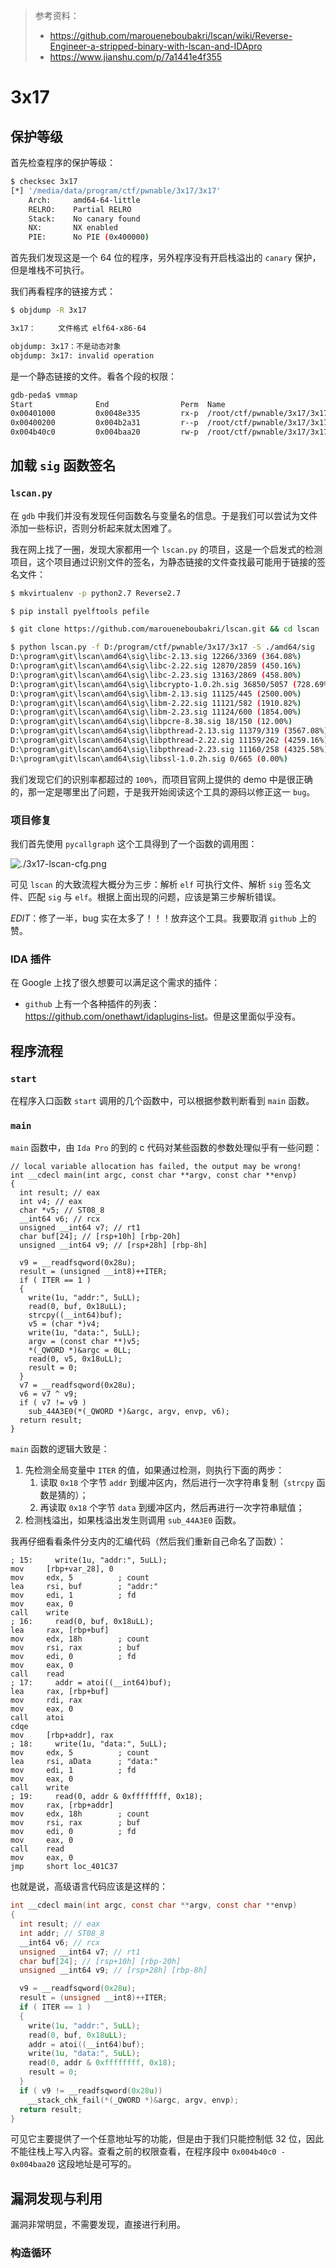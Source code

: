 > 参考资料：
>
> - <https://github.com/maroueneboubakri/lscan/wiki/Reverse-Engineer-a-stripped-binary-with-lscan-and-IDApro>
> - <https://www.jianshu.com/p/7a1441e4f355>

# 3x17

## 保护等级

首先检查程序的保护等级：

```bash
$ checksec 3x17 
[*] '/media/data/program/ctf/pwnable/3x17/3x17'
    Arch:     amd64-64-little
    RELRO:    Partial RELRO
    Stack:    No canary found
    NX:       NX enabled
    PIE:      No PIE (0x400000)
```

首先我们发现这是一个 64 位的程序，另外程序没有开启栈溢出的 `canary` 保护，但是堆栈不可执行。

我们再看程序的链接方式：

```bash
$ objdump -R 3x17 

3x17：     文件格式 elf64-x86-64

objdump: 3x17：不是动态对象
objdump: 3x17: invalid operation
```

是一个静态链接的文件。看各个段的权限：

```bash
gdb-peda$ vmmap 
Start              End                Perm	Name
0x00401000         0x0048e335         rx-p	/root/ctf/pwnable/3x17/3x17
0x00400200         0x004b2a31         r--p	/root/ctf/pwnable/3x17/3x17
0x004b40c0         0x004baa20         rw-p	/root/ctf/pwnable/3x17/3x17
```

## 加载 `sig` 函数签名

### `lscan.py`

在 `gdb` 中我们并没有发现任何函数名与变量名的信息。于是我们可以尝试为文件添加一些标识，否则分析起来就太困难了。

我在网上找了一圈，发现大家都用一个 `lscan.py` 的项目，这是一个启发式的检测项目，这个项目通过识别文件的签名，为静态链接的文件查找最可能用于链接的签名文件：

```bash
$ mkvirtualenv -p python2.7 Reverse2.7

$ pip install pyelftools pefile

$ git clone https://github.com/maroueneboubakri/lscan.git && cd lscan

$ python lscan.py -f D:/program/ctf/pwnable/3x17/3x17 -S ./amd64/sig
D:\program\git\lscan\amd64\sig\libc-2.13.sig 12266/3369 (364.08%)
D:\program\git\lscan\amd64\sig\libc-2.22.sig 12870/2859 (450.16%)
D:\program\git\lscan\amd64\sig\libc-2.23.sig 13163/2869 (458.80%)
D:\program\git\lscan\amd64\sig\libcrypto-1.0.2h.sig 36850/5057 (728.69%)
D:\program\git\lscan\amd64\sig\libm-2.13.sig 11125/445 (2500.00%)
D:\program\git\lscan\amd64\sig\libm-2.22.sig 11121/582 (1910.82%)
D:\program\git\lscan\amd64\sig\libm-2.23.sig 11124/600 (1854.00%)
D:\program\git\lscan\amd64\sig\libpcre-8.38.sig 18/150 (12.00%)
D:\program\git\lscan\amd64\sig\libpthread-2.13.sig 11379/319 (3567.08%)
D:\program\git\lscan\amd64\sig\libpthread-2.22.sig 11159/262 (4259.16%)
D:\program\git\lscan\amd64\sig\libpthread-2.23.sig 11160/258 (4325.58%)
D:\program\git\lscan\amd64\sig\libssl-1.0.2h.sig 0/665 (0.00%)
```

我们发现它们的识别率都超过的 `100%`，而项目官网上提供的 demo 中是很正确的，那一定是哪里出了问题，于是我开始阅读这个工具的源码以修正这一 `bug`。

### 项目修复

我们首先使用 `pycallgraph` 这个工具得到了一个函数的调用图：

![./3x17-lscan-cfg.png](./3x17-lscan-cfg.png)

可见 `lscan` 的大致流程大概分为三步：解析 `elf` 可执行文件、解析 `sig` 签名文件、匹配 `sig` 与 `elf`。根据上面出现的问题，应该是第三步解析错误。

*EDIT*：修了一半，bug 实在太多了！！！放弃这个工具。我要取消 `github` 上的赞。

### IDA 插件

在 Google 上找了很久想要可以满足这个需求的插件：

- `github` 上有一个各种插件的列表：<https://github.com/onethawt/idaplugins-list>。但是这里面似乎没有。

## 程序流程

### `start`

在程序入口函数 `start` 调用的几个函数中，可以根据参数判断看到 `main` 函数。

### `main`

`main` 函数中，由 `Ida Pro` 的到的 c 代码对某些函数的参数处理似乎有一些问题：

```assembly
// local variable allocation has failed, the output may be wrong!
int __cdecl main(int argc, const char **argv, const char **envp)
{
  int result; // eax
  int v4; // eax
  char *v5; // ST08_8
  __int64 v6; // rcx
  unsigned __int64 v7; // rt1
  char buf[24]; // [rsp+10h] [rbp-20h]
  unsigned __int64 v9; // [rsp+28h] [rbp-8h]

  v9 = __readfsqword(0x28u);
  result = (unsigned __int8)++ITER;
  if ( ITER == 1 )
  {
    write(1u, "addr:", 5uLL);
    read(0, buf, 0x18uLL);
    strcpy((__int64)buf);
    v5 = (char *)v4;
    write(1u, "data:", 5uLL);
    argv = (const char **)v5;
    *(_QWORD *)&argc = 0LL;
    read(0, v5, 0x18uLL);
    result = 0;
  }
  v7 = __readfsqword(0x28u);
  v6 = v7 ^ v9;
  if ( v7 != v9 )
    sub_44A3E0(*(_QWORD *)&argc, argv, envp, v6);
  return result;
}
```

`main` 函数的逻辑大致是：

1. 先检测全局变量中 `ITER` 的值，如果通过检测，则执行下面的两步：
   1. 读取 `0x18` 个字节 `addr` 到缓冲区内，然后进行一次字符串复制（`strcpy` 函数是猜的）；
   2. 再读取 `0x18` 个字节 `data` 到缓冲区内，然后再进行一次字符串赋值；
2. 检测栈溢出，如果栈溢出发生则调用 `sub_44A3E0` 函数。

我再仔细看看条件分支内的汇编代码（然后我们重新自己命名了函数）：

```assembly
; 15:     write(1u, "addr:", 5uLL);
mov     [rbp+var_28], 0
mov     edx, 5          ; count
lea     rsi, buf        ; "addr:"
mov     edi, 1          ; fd
mov     eax, 0
call    write
; 16:     read(0, buf, 0x18uLL);
lea     rax, [rbp+buf]
mov     edx, 18h        ; count
mov     rsi, rax        ; buf
mov     edi, 0          ; fd
mov     eax, 0
call    read
; 17:     addr = atoi((__int64)buf);
lea     rax, [rbp+buf]
mov     rdi, rax
mov     eax, 0
call    atoi
cdqe
mov     [rbp+addr], rax
; 18:     write(1u, "data:", 5uLL);
mov     edx, 5          ; count
lea     rsi, aData      ; "data:"
mov     edi, 1          ; fd
mov     eax, 0
call    write
; 19:     read(0, addr & 0xffffffff, 0x18);
mov     rax, [rbp+addr]
mov     edx, 18h        ; count
mov     rsi, rax        ; buf
mov     edi, 0          ; fd
mov     eax, 0
call    read
mov     eax, 0
jmp     short loc_401C37
```

也就是说，高级语言代码应该是这样的：

```c
int __cdecl main(int argc, const char **argv, const char **envp)
{
  int result; // eax
  int addr; // ST08_8
  __int64 v6; // rcx
  unsigned __int64 v7; // rt1
  char buf[24]; // [rsp+10h] [rbp-20h]
  unsigned __int64 v9; // [rsp+28h] [rbp-8h]

  v9 = __readfsqword(0x28u);
  result = (unsigned __int8)++ITER;
  if ( ITER == 1 )
  {
	write(1u, "addr:", 5uLL);
	read(0, buf, 0x18uLL);
	addr = atoi((__int64)buf);
	write(1u, "data:", 5uLL);
	read(0, addr & 0xffffffff, 0x18);
    result = 0;
  }
  if ( v9 != __readfsqword(0x28u))
    __stack_chk_fail(*(_QWORD *)&argc, argv, envp);
  return result;
}
```

可见它主要提供了一个任意地址写的功能，但是由于我们只能控制低 32 位，因此不能往栈上写入内容。查看之前的权限查看，在程序段中 `0x004b40c0 - 0x004baa20` 这段地址是可写的。

## 漏洞发现与利用

漏洞非常明显，不需要发现，直接进行利用。

### 构造循环

